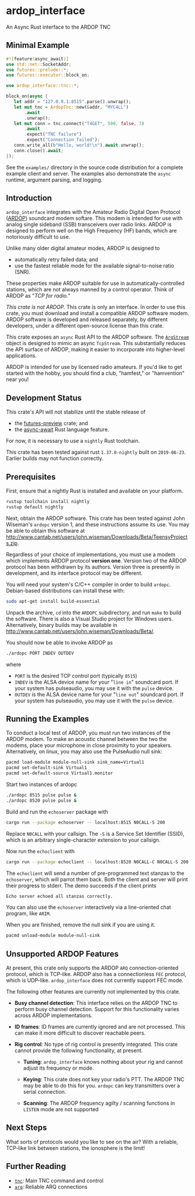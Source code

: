 # ardop_interface

An Async Rust interface to the ARDOP TNC

## Minimal Example

```rust
#![feature(async_await)]
use std::net::SocketAddr;
use futures::prelude::*;
use futures::executor::block_on;

use ardop_interface::tnc::*;

block_on(async {
   let addr = "127.0.0.1:8515".parse().unwrap();
   let mut tnc = ArdopTnc::new(&addr, "MYC4LL")
       .await
       .unwrap();
   let mut conn = tnc.connect("T4GET", 500, false, 3)
       .await
       .expect("TNC failure")
       .expect("Connection failed");
   conn.write_all(b"Hello, world!\n").await.unwrap();
   conn.close().await;
});
```

See the `examples/` directory in the source code distribution
for a complete example client and server. The examples also
demonstrate the `async` runtime, argument parsing, and logging.

## Introduction

`ardop_interface` integrates with the Amateur Radio Digital
Open Protocol ([ARDOP](https://ardop.groups.io/g/main)) soundcard
modem softare. This modem is intended for use with analog single
sideband (SSB) transceivers over radio links. ARDOP is designed
to perform well on the High Frequency (HF) bands, which are
notoriously difficult to use.

Unlike many older digital amateur modes, ARDOP is designed to

* automatically retry failed data; and
* use the fastest reliable mode for the available signal-to-noise
  ratio (SNR).

These properties make ARDOP suitable for use in
automatically-controlled stations, which are not always manned
by a control operator. Think of ARDOP as "*TCP for radio.*"

*This crate is not ARDOP.* This crate is only an interface. In order
to use this crate, you must download and install a compatible
ARDOP software modem. ARDOP software is developed and released
separately, by different developers, under a different open-source
license than this crate.

This crate exposes an `async` Rust API to the ARDOP software.
The [`ArqStream`](arq/struct.ArqStream.html) object is designed
to mimic an async `TcpStream`. This substantially reduces the
API surface of ARDOP, making it easier to incorporate into
higher-level applications.

ARDOP is intended for use by licensed radio amateurs. If you'd
like to get started with the hobby, you should find a club,
"hamfest," or "hamvention" near you!

## Development Status

This crate's API will not stabilize until the stable release
of
* the [futures-preview](https://docs.rs/futures-preview/) crate; and
* the [async-await](https://areweasyncyet.rs/) Rust language feature.

For now, it is necessary to use a `nightly` Rust toolchain.

This crate has been tested against rust `1.37.0-nightly` built
on `2019-06-23`. Earlier builds may not function correctly.

## Prerequisites

First, ensure that a nightly Rust is installed and available on
your platform.

```bash
rustup toolchain install nightly
rustup default nightly
```

Next, obtain the ARDOP software. This crate has been tested
against John Wiseman's `ardopc` version 1, and these instructions
assume its use. You may be able to obtain this software at
<http://www.cantab.net/users/john.wiseman/Downloads/Beta/TeensyProjects.zip>.

Regardless of your choice of implementations, you must use a modem
which implements ARDOP protocol **version one**. Version two of the ARDOP
protocol has been withdrawn by its authors. Version three is presently
in development, and its interface protocol may be different.

You will need your system's C/C++ compiler in order to build `ardopc`.
Debian-based distributions can install these with:

```bash
sudo apt-get install build-essential
```

Unpack the archive, `cd` into the `ARDOPC` subdirectory, and
run `make` to build the software. There is also a Visual Studio
project for Windows users. Alternatively, binary builds may be
available in
<http://www.cantab.net/users/john.wiseman/Downloads/Beta/>.

You should now be able to invoke ARDOP as

```bash
./ardopc PORT INDEV OUTDEV
```

where
* `PORT` is the desired TCP control port (typically `8515`)
* `INDEV` is the ALSA device name for your "`line in`"
  soundcard port. If your system has pulseaudio, you may use
  it with the `pulse` device.
* `OUTDEV` is the ALSA device name for your "`line out`"
  soundcard port. If your system has pulseaudio, you may use
  it with the `pulse` device.

## Running the Examples

To conduct a local test of ARDOP, you must run two instances
of the ARDOP modem. To make an acoustic channel between the
two the modems, place your microphone in close proximity to
your speakers. Alternatively, on linux, you may also use the
PulseAudio null sink:

```bash
pacmd load-module module-null-sink sink_name=Virtual1
pacmd set-default-sink Virtual1
pacmd set-default-source Virtual1.monitor
```

Start two instances of ardopc

```bash
./ardopc 8515 pulse pulse &
./ardopc 8520 pulse pulse &
```

Build and run the `echoserver` package with

```bash
cargo run --package echoserver -- localhost:8515 N0CALL-S 200
```

Replace `N0CALL` with your callsign. The `-S` is a
Service Set Identifier (SSID), which is an arbitrary
single-character extension to your callsign.

Now run the `echoclient` with

```bash
cargo run --package echoclient -- localhost:8520 N0CALL-C N0CALL-S 200
```

The `echoclient` will send a number of pre-programmed
text stanzas to the `echoserver`, which will parrot them
back. Both the client and server will print their progress
to stderr. The demo succeeds if the client prints

```txt
Echo server echoed all stanzas correctly.
```

You can also use the `echoserver` interactively via a
line-oriented chat program, like `ARIM`.

When you are finished, remove the null sink if you are
using it.

```bash
pacmd unload-module module-null-sink
```

## Unsupported ARDOP Features

At present, this crate only supports the ARDOP `ARQ`
connection-oriented protocol, which is TCP-like. ARDOP also
has a connectionless `FEC` protocol, which is UDP-like.
`ardop_interface` does not currently support FEC mode.

The following other features are currently not implemented
by this crate.

* **Busy channel detection**: This interface relies on the
  ARDOP TNC to perform busy channel detection. Support for
  this functionality varies across ARDOP implementations.

* **ID frames**: ID frames are currently ignored and are not
  processed. This can make it more difficult to discover
  reachable peers.

* **Rig control**: No type of rig control is presently
  integrated. This crate cannot provide the following
  functionality, at present.

  * **Tuning**: `ardop_interface` knows nothing about your rig
    and cannot adjust its frequency or mode.

  * **Keying**: This crate does not key your radio's PTT.
    The ARDOP TNC may be able to do this for you. `ardopc` can
    key transmitters over a serial connection.

  * **Scanning**: The ARDOP frequency agilty / scanning functions
    in `LISTEN` mode are not supported

## Next Steps

What sorts of protocols would you like to see on the air?
With a reliable, TCP-like link between stations, the
ionosphere is the limit!

## Further Reading

* [`tnc`](tnc/index.html): Main TNC command and control
* [`arq`](arq/index.html): Reliable ARQ connections
